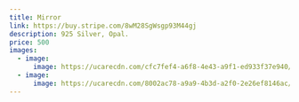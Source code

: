 ```yaml
---
title: Mirror
link: https://buy.stripe.com/8wM28SgWsgp93M44gj
description: 925 Silver, Opal.
price: 500
images:
  - image:
      image: https://ucarecdn.com/cfc7fef4-a6f8-4e43-a9f1-ed933f37e940/Mirror 1.jpg
  - image:
      image: https://ucarecdn.com/8002ac78-a9a9-4b3d-a2f0-2e26ef8146ac/Mirror 2.jpg
---
```

